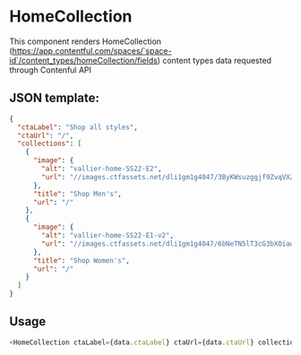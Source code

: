 # HomeCollection

This component renders HomeCollection (https://app.contentful.com/spaces/`space-id`/content_types/homeCollection/fields) content types data requested through Contenful API

## JSON template:

```json
{
  "ctaLabel": "Shop all styles",
  "ctaUrl": "/",
  "collections": [
    {
      "image": {
        "alt": "vallier-home-SS22-E2",
        "url": "//images.ctfassets.net/dli1gm1g4047/3ByKWsuzggjf9ZvqVXZraX/9f818ed94cf42a06f2c78f0eb3b2b179/vallier-home-SS22-E2.jpg"
      },
      "title": "Shop Men's",
      "url": "/"
    },
    {
      "image": {
        "alt": "vallier-home-SS22-E1-v2",
        "url": "//images.ctfassets.net/dli1gm1g4047/6bNeTN5lT3cG3bXOiawn6m/832d41e791ca12a8d6ccb2641b423c97/vallier-home-SS22-E1-v2.jpg"
      },
      "title": "Shop Women's",
      "url": "/"
    }
  ]
}
```

## Usage

```js
<HomeCollection ctaLabel={data.ctaLabel} ctaUrl={data.ctaUrl} collections={data.collections} />
```
